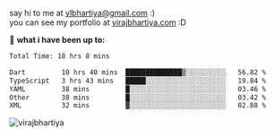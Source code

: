 say hi to me at [vlbhartiya@gmail.com](mailto:vlbhartiya@gmail.com) :)<br/>
you can see my portfolio at [virajbhartiya.com](https://virajbhartiya.com) :D<br/>


🚀 **what i have been up to:**

<!--START_SECTION:waka-->

```txt
Total Time: 18 hrs 8 mins

Dart         10 hrs 40 mins  ██████████████▒░░░░░░░░░░   56.82 %
TypeScript   3 hrs 43 mins   █████░░░░░░░░░░░░░░░░░░░░   19.84 %
YAML         38 mins         █░░░░░░░░░░░░░░░░░░░░░░░░   03.46 %
Other        38 mins         █░░░░░░░░░░░░░░░░░░░░░░░░   03.42 %
XML          32 mins         ▓░░░░░░░░░░░░░░░░░░░░░░░░   02.88 %
```

<!--END_SECTION:waka-->

<p align="left"> <img src="https://komarev.com/ghpvc/?username=virajbhartiya&color=blue" alt="virajbhartiya" /> </p>
